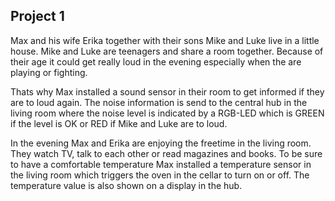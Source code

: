 ## Project 1
Max and his wife Erika together with their sons Mike and Luke live in a little house.
Mike and Luke are teenagers and share a room together. Because of their age it could get really loud in the evening
especially when the are playing or fighting.

Thats why Max installed a sound sensor in their room to get informed if
they are to loud again. The noise information is send to the central hub in the living room where the noise level is indicated by a RGB-LED which is GREEN if the level is OK or RED if Mike and Luke are to loud.

In the evening Max and Erika are enjoying the freetime in the living room. They watch TV, talk to each other or read magazines and books. To be sure to have a comfortable temperature Max installed a temperature sensor in the living room which triggers the oven in the cellar to turn on or off. The temperature value is also shown on a display in the hub.